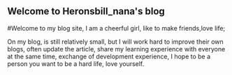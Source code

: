 ## Welcome to Heronsbill_nana's blog 

#Welcome to my blog site, I am a cheerful girl, like to make friends,love life;

On my blog, is still relatively small, but I will work hard to improve their own blogs, often update the article, share my learning experience with everyone at the same time, exchange of development experience, I hope to be a person you want to be a hard life, love yourself.



